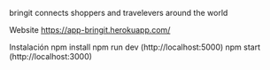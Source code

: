

bringit connects shoppers and travelevers around the world




Website
https://app-bringit.herokuapp.com/

Instalación
npm install
npm run dev (http://localhost:5000)
npm start (http://localhost:3000)

